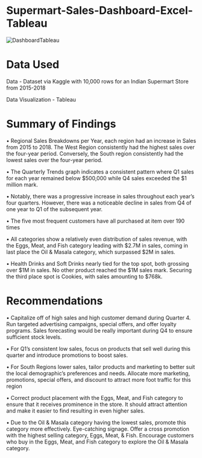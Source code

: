 # Supermart-Sales-Dashboard-Excel-Tableau
![DashboardTableau](https://github.com/raventheanalyst/Supermart-Sales-Dashboard-Excel-Tableau/assets/128438737/6fe14fb4-2ccd-4f61-a83b-80460d9ab988)

<!DOCTYPE html>
<html>
<head>
<body>
<h1>Data Used</h1>
<p>Data - Dataset via Kaggle with 10,000 rows for an Indian Supermart Store from 2015-2018</p>
<p>Data Visualization - Tableau </p>
</body>
</html>


<!DOCTYPE html>
<html>
<head>
</head>
<body>
<h1>Summary of Findings</h1>
<p>• Regional Sales Breakdowns per Year, each region had an increase in Sales from 2015 to 2018. The West Region consistently had the highest sales over the four-year period. Conversely, the South region consistently had the lowest sales over the four-year period. </p>
<p>• The Quarterly Trends graph indicates a consistent pattern where Q1 sales for each year remained below $500,000 while Q4 sales exceeded the $1 million mark. </p>
<p>• Notably, there was a progressive increase in sales throughout each year’s four quarters. However, there was a noticeable decline in sales from Q4 of one year to Q1 of the subsequent year. </p>
<p>• The five most frequent customers have all purchased at item over 190 times </p>
<p>• All categories show a relatively even distribution of sales revenue, with the Eggs, Meat, and Fish category leading with $2.7M in sales, coming in last place the Oil & Masala category, which surpassed $2M in sales. </p>
<p>• Health Drinks and Soft Drinks nearly tied for the top spot, both grossing over $1M in sales. No other product reached the $1M sales mark. Securing the third place spot is Cookies, with sales amounting to $768k. </p>
<p></p>
</body>
</html>

<!DOCTYPE html>
<html>
<head>
</head>
<body>
<h1>Recommendations</h1>
<p>• Capitalize off of high sales and high customer demand during Quarter 4. Run targeted advertising campaigns, special offers, and offer loyalty programs. Sales forecasting would be really important during Q4 to ensure sufficient stock levels. </p>
<p>• For Q1’s consistent low sales, focus on products that sell well during this quarter and introduce promotions to boost sales.</p>
<p>• For South Regions lower sales, tailor products and marketing to better suit the local demographic’s preferences and needs. Allocate more marketing, promotions, special offers, and discount to attract more foot traffic for this region</p>
<p>• Correct product placement with the Eggs, Meat, and Fish category to ensure that it receives prominence in the store. It should attract attention and make it easier to find resulting in even higher sales. </p>
<p>• Due to the Oil & Masala category having the lowest sales, promote this category more effectively. Eye-catching signage. Offer a cross promotion with the highest selling category, Eggs, Meat, & Fish. Encourage customers who buy in the Eggs, Meat, and Fish category to explore the Oil & Masala category. </p>
<p></p>
<p></p>
</body>
</html>

